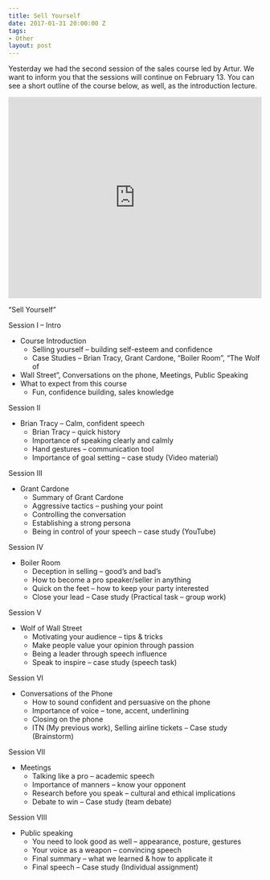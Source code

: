 ```yaml
---
title: Sell Yourself
date: 2017-01-31 20:00:00 Z
tags:
- Other
layout: post
---
```


Yesterday we had the second session of the sales course led by Artur. We want to inform you that the sessions will continue on February 13. You can see a short outline of the course below, as well, as the introduction lecture.

<iframe width="100%" height="400" src="https://www.youtube.com/embed/ZXgXv_z7PVA" frameborder="0" allowfullscreen=""></iframe>

“Sell Yourself”

Session I – Intro

* Course Introduction
  * Selling yourself – building self-esteem and confidence
  * Case Studies – Brian Tracy, Grant Cardone, “Boiler Room”, “The Wolf of
* Wall Street”, Conversations on the phone, Meetings, Public Speaking
* What to expect from this course
  * Fun, confidence building, sales knowledge

Session II

* Brian Tracy – Calm, confident speech
  * Brian Tracy – quick history
  * Importance of speaking clearly and calmly
  * Hand gestures – communication tool
  * Importance of goal setting – case study (Video material)

Session III

* Grant Cardone
  * Summary of Grant Cardone
  * Aggressive tactics – pushing your point
  * Controlling the conversation
  * Establishing a strong persona
  * Being in control of your speech – case study (YouTube)

Session IV

* Boiler Room
  * Deception in selling – good’s and bad’s
  * How to become a pro speaker/seller in anything
  * Quick on the feet – how to keep your party interested
  * Close your lead – Case study (Practical task – group work)

Session V

* Wolf of Wall Street
  * Motivating your audience – tips & tricks
  * Make people value your opinion through passion
  * Being a leader through speech influence
  * Speak to inspire – case study (speech task)

Session VI

* Conversations of the Phone
  * How to sound confident and persuasive on the phone
  * Importance of voice – tone, accent, underlining
  * Closing on the phone
  * ITN (My previous work), Selling airline tickets – Case study (Brainstorm)

Session VII

* Meetings
  * Talking like a pro – academic speech
  * Importance of manners – know your opponent
  * Research before you speak – cultural and ethical implications
  * Debate to win – Case study (team debate)

Session VIII

* Public speaking
  * You need to look good as well – appearance, posture, gestures
  * Your voice as a weapon – convincing speech
  * Final summary – what we learned & how to applicate it
  * Final speech – Case study (Individual assignment)